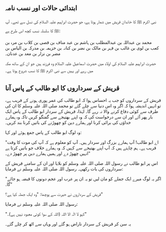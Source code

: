 ## ابتدائی حالات اور نسب نامہ

نبی اکرم ﷺ کا خاندان قریش میں شمار ہوتا ہے، جو حضرت ابراہیم علیہ السلام کی نسل سے تھے۔ آپ ﷺ کا سلسلہ نسب کچھ اس طرح ہے:

محمد بن عبداللہ بن عبدالمطلب بن ہاشم بن عبد مناف بن قصی بن کلاب بن مرہ بن کعب بن لوی بن غالب بن فہر بن مالک بن نضر بن کنانہ بن خزیمہ بن مدرکہ بن الیاس بن مضر بن نزار بن معد بن عدنان۔

حضرت ابراہیم علیہ السلام کی اولاد میں حضرت اسماعیل علیہ السلام وہ فرزند ہیں جو ان کے ساتھ مکہ میں رہے اور یہیں سے نبی اکرم ﷺ کا نسب شروع ہوتا ہے۔

## قریش کے سرداروں کا ابو طالب کے پاس آنا

قریش کے سرداروں کو جب یہ احساس ہوا کہ ابو طالب کی عمر پوری ہونے کے قریب ہے، تو انہیں اندیشہ ہوا کہ اگر وہ اس دنیا سے چلے گئے تو محمد صلی اللہ علیہ وسلم کا ان کی طرف سے کوئی دفاع کرنے والا نہ رہے گا۔ لہٰذا، قریش کے سردار ابو طالب کے پاس ایک بار پھر آئے اور ان سے درخواست کی کہ وہ اپنے بھتیجے سے گفتگو کریں تاکہ وہ ہمارے خداؤں کی برائی کرنا اور ہمارے دین کو چھوڑنے کی باتیں کرنا بند کریں۔

وہ لوگ ابو طالب کے پاس جمع ہوئے اور کہا:

"اے ابو طالب! آپ ہمارے بزرگ اور سردار ہیں۔ آپ کو معلوم ہے کہ آپ کی موت کا وقت قریب ہے۔ ہم چاہتے ہیں کہ آپ اپنے بھتیجے سے کہیں کہ وہ ہمارے خلاف جو باتیں کرتا ہے انہیں چھوڑ دے اور ہمیں ہمارے دین پر چھوڑ دے۔"

اس پر ابو طالب نے رسول اللہ صلی اللہ علیہ وسلم کو بلایا اور ان کے سامنے قریش کے سرداروں کی بات رکھی۔ رسول اللہ صلی اللہ علیہ وسلم نے فرمایا:

"اگر یہ لوگ میرے ایک جملے کو مان لیں تو یہ ان پر عرب اور عجم دونوں کا قبضہ ہو جائے گا۔"

قریش کے سرداروں نے حیرت سے پوچھا: "وہ ایک جملہ کیا ہے؟"

رسول اللہ صلی اللہ علیہ وسلم نے فرمایا:

"کہو لا الٰہ الا اللہ (اللہ کے سوا کوئی معبود نہیں ہے)۔"


یہ سن کر قریش کے سردار ناراض ہو گئے اور وہاں سے اٹھ کر چلے گئے۔